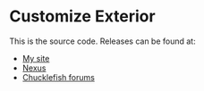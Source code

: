 # Customize Exterior
This is the source code. Releases can be found at:
* [My site](http://spacechase0.com/mods/stardew-valley/customize-exterior/)
* [Nexus](http://www.nexusmods.com/stardewvalley/mods/1099/)
* [Chucklefish forums](http://community.playstarbound.com/threads/customize-exterior.132253/)
